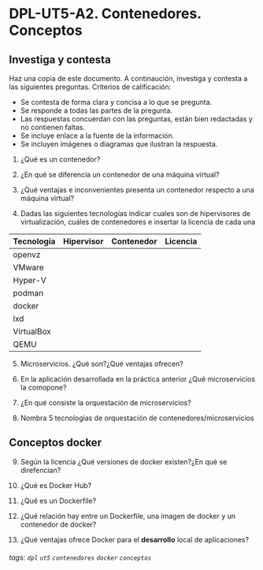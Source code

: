 # DPL-UT5-A2. Contenedores. Conceptos
## Investiga y contesta

Haz una copia de este documento. A continaución, investiga y contesta a las siguientes preguntas. Criterios de calificación:
* Se contesta de forma clara y concisa a lo que se pregunta.
* Se responde a todas las partes de la pregunta.
* Las respuestas concuerdan con las preguntas, están bien redactadas y no contienen faltas.
* Se incluye enlace a la fuente de la información.
* Se incluyen imágenes o diagramas que ilustran la respuesta.

1. ¿Qué es un contenedor?

2. ¿En qué se diferencia un contenedor de una máquina virtual?

3. ¿Qué ventajas e inconvenientes presenta un contenedor respecto a una máquina virtual?

4. Dadas las siguientes tecnologías indicar cuales son de hipervisores de virtualización, cuáles de contenedores e insertar la licencia de cada una



| Tecnología | Hipervisor | Contenedor    | Licencia |
| ---------- | ---------- | --- | ---------- |
| openvz     |            |     |            |
| VMware     |            |     |            |
| Hyper-V    |            |     |            |
| podman     |            |     |            |
| docker     |            |     |            |
| lxd        |            |     |            |
| VirtualBox |            |     |            |
| QEMU       |            |     |            |



5. Microservicios. ¿Qué son?¿Qué ventajas ofrecen?

6. En la aplicación desarrollada en la práctica anterior ¿Qué microservicios la comopone?

7. ¿En qué consiste la orquestación de microservicios?

8. Nombra 5 tecnologías de orquestación de contenedores/microservicios

## Conceptos docker

9. Según la licencia ¿Qué versiones de docker existen?¿En qué se direfencian?

10. ¿Qué es Docker Hub?

11. ¿Qué es un Dockerfile? 

12. ¿Qué relación hay entre un Dockerfile, una imagen de docker y un contenedor de docker?

13. ¿Qué ventajas ofrece Docker para el **desarrollo** local de aplicaciones?

###### tags: `dpl` `ut5` `contenedores` `docker` `conceptos`

